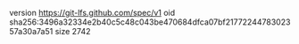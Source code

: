 version https://git-lfs.github.com/spec/v1
oid sha256:3496a32334e2b40c5c48c043be470684dfca07bf2177224478302357a30a7a51
size 2742
